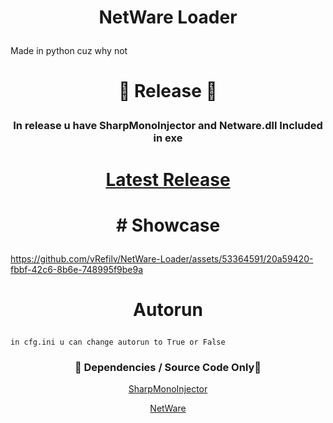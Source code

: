 # <p align= "center"> NetWare Loader </p>
Made in python cuz why not

# <p align="center">💾 Release 💾</p>
### <p align= "center"> In release u have SharpMonoInjector and Netware.dll Included in exe </p>
# <p align="center"><a href="https://github.com/vRefilv/NetWare-Loader/releases/latest">Latest Release</a></p>


# <p align= "center"> # Showcase </p>
https://github.com/vRefilv/NetWare-Loader/assets/53364591/20a59420-fbbf-42c6-8b6e-748995f9be9a


# <p align= "center"> Autorun </p>
```
in cfg.ini u can change autorun to True or False
```


### <p align="center">💾 Dependencies / Source Code Only💾</p>
<p align="center"><a href="https://github.com/warbler/SharpMonoInjector">SharpMonoInjector</a></p>
<p align="center"><a href="https://github.com/waxnet/NetWare/">NetWare</a></p>
